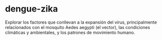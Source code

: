 # dengue-zika
Explorar los factores que conllevan a la expansión del virus, principalmente relacionados con el mosquito Aedes aegypti (el vector), las condiciones climáticas y ambientales, y los patrones de movimiento humano.
